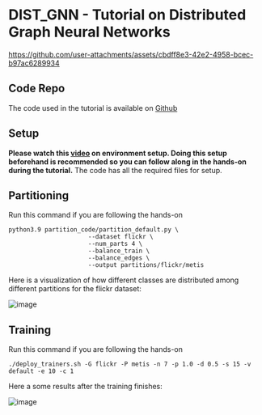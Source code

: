 # DIST_GNN - Tutorial on Distributed Graph Neural Networks
<!--img src="https://github.com/user-attachments/assets/c8a0e3bf-626f-4e61-908a-b9fd16b7900f" alt="distgnn" width="500"/-->
<!-- img src="https://github.com/user-attachments/assets/f985dc3a-1ef3-4211-9d75-b80fcd0075c7" alt="distgnn1" width="500"/-->


https://github.com/user-attachments/assets/cbdff8e3-42e2-4958-bcec-b97ac6289934




## Code Repo
The code used in the tutorial is available on [Github](https://github.com/Anirban600/EAT-DistGNN)

## Setup
**Please watch this [video](https://drive.google.com/file/d/1Fd8MbXWvKfukSE-p5EZ9dOzxRPLa-VnA/view?usp=drive_link) on environment setup. 
Doing this setup beforehand is recommended so you can follow along in the hands-on during the tutorial.**
The code has all the required files for setup.

## Partitioning
Run this command if you are following the hands-on
``` [bash]
python3.9 partition_code/partition_default.py \
                      --dataset flickr \
                      --num_parts 4 \
                      --balance_train \
                      --balance_edges \
                      --output partitions/flickr/metis
```
Here is a visualization of how different classes are distributed among different partitions for the flickr dataset:

![image](https://github.com/user-attachments/assets/ebefb871-7526-4d0f-8b9b-339eafbab7be)


## Training
Run this command if you are following the hands-on
``` [bash]
./deploy_trainers.sh -G flickr -P metis -n 7 -p 1.0 -d 0.5 -s 15 -v default -e 10 -c 1
```

Here a some results after the training finishes:

![image](https://github.com/user-attachments/assets/d506e0be-1f42-4c48-8276-2b55fb101dab)
